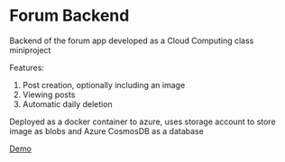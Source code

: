 # Forum Backend

Backend of the forum app developed as a Cloud Computing class miniproject

Features:
1. Post creation, optionally including an image
2. Viewing posts
3. Automatic daily deletion

Deployed as a docker container to azure, uses storage account to store image as blobs and Azure CosmosDB as a database

[Demo](https://frontend-container-app.ashyflower-3312f080.germanywestcentral.azurecontainerapps.io/)
